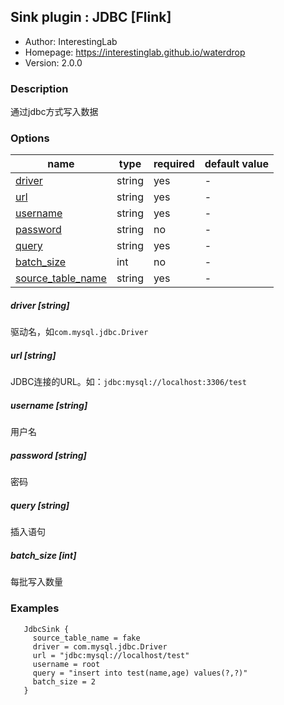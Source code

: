 ## Sink plugin : JDBC [Flink]

* Author: InterestingLab
* Homepage: https://interestinglab.github.io/waterdrop
* Version: 2.0.0

### Description
通过jdbc方式写入数据

### Options
| name | type | required | default value |
| --- | --- | --- | --- |
| [driver](#driver-string) | string | yes | - |
| [url](#url-string) | string | yes | - |
| [username](#username-string) | string | yes | - |
| [password](#password-string) | string | no | - |
| [query](#query-string) | string | yes | - |
| [batch_size](#batch_size-int) | int | no | - |
| [source_table_name](#source_table_name-string) | string | yes | - |

##### driver [string]

驱动名，如`com.mysql.jdbc.Driver`

##### url [string]

JDBC连接的URL。如：`jdbc:mysql://localhost:3306/test`

##### username [string]

用户名

##### password [string]

密码

##### query [string]
插入语句

##### batch_size [int]
每批写入数量


### Examples
```
   JdbcSink {
     source_table_name = fake
     driver = com.mysql.jdbc.Driver
     url = "jdbc:mysql://localhost/test"
     username = root
     query = "insert into test(name,age) values(?,?)"
     batch_size = 2
   }
```

